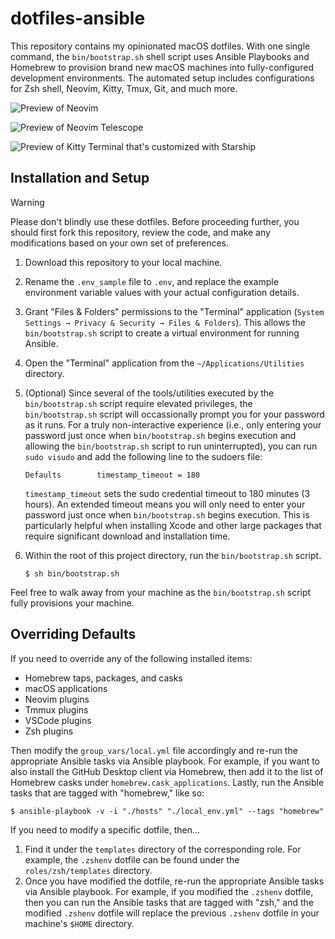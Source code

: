 # dotfiles-ansible

This repository contains my opinionated macOS dotfiles. With one single command, the `bin/bootstrap.sh` shell script uses Ansible Playbooks and Homebrew to provision brand new macOS machines into fully-configured development environments. The automated setup includes configurations for Zsh shell, Neovim, Kitty, Tmux, Git, and much more.

![Preview of Neovim](https://www.dl.dropboxusercontent.com/scl/fi/jv6u1vby53c0d6rd0xiuo/neovim-preview.png?rlkey=v7siycpact5z4yhx44d5xd1ow&raw=1)

![Preview of Neovim Telescope](https://www.dl.dropboxusercontent.com/scl/fi/02b2kykvxf1i0xw6jvb43/neovim-telescope-preview.png?rlkey=6qps0qrde65txts10r6j6adf5&raw=1)

![Preview of Kitty Terminal that's customized with Starship](https://www.dl.dropboxusercontent.com/scl/fi/voy3pt9xmai7gzaeou5yb/kitty-starship-preview.png?rlkey=iu0dh33yehbybr8wsmw9zv550&raw=1)

## Installation and Setup

> [!WARNING]
> Please don't blindly use these dotfiles. Before proceeding further, you should first fork this repository, review the code, and make any modifications based on your own set of preferences. 

1. Download this repository to your local machine.

2. Rename the `.env_sample` file to `.env`, and replace the example environment variable values with your actual configuration details.

3. Grant "Files & Folders" permissions to the "Terminal" application (`System Settings → Privacy & Security → Files & Folders`). This allows the `bin/bootstrap.sh` script to create a virtual environment for running Ansible. 

4. Open the "Terminal" application from the `~/Applications/Utilities` directory.

5. (Optional) Since several of the tools/utilities executed by the `bin/bootstrap.sh` script require elevated privileges, the `bin/bootstrap.sh` script will occassionally prompt you for your password as it runs. For a truly non-interactive experience (i.e., only entering your password just once when `bin/bootstrap.sh` begins execution and allowing the `bin/bootstrap.sh` script to run uninterrupted), you can run `sudo visudo` and add the following line to the sudoers file: 

    ```
    Defaults        timestamp_timeout = 180
    ```
  
    `timestamp_timeout` sets the sudo credential timeout to 180 minutes (3 hours). An extended timeout means you will only need to enter your password just once when `bin/bootstrap.sh` begins execution. This is particularly helpful when installing Xcode and other large packages that require significant download and installation time.

6. Within the root of this project directory, run the `bin/bootstrap.sh` script.

    ```shell
    $ sh bin/bootstrap.sh
    ```

Feel free to walk away from your machine as the `bin/bootstrap.sh` script fully provisions your machine.

## Overriding Defaults

If you need to override any of the following installed items:

* Homebrew taps, packages, and casks
* macOS applications
* Neovim plugins
* Tmmux plugins
* VSCode plugins 
* Zsh plugins

Then modify the `group_vars/local.yml` file accordingly and re-run the appropriate Ansible tasks via Ansible playbook. For example, if you want to also install the GitHub Desktop client via Homebrew, then add it to the list of Homebrew casks under `homebrew.cask_applications`. Lastly, run the Ansible tasks that are tagged with "homebrew," like so:

```shell
$ ansible-playbook -v -i "./hosts" "./local_env.yml" --tags "homebrew"
```

If you need to modify a specific dotfile, then...

1. Find it under the `templates` directory of the corresponding role. For example, the `.zshenv` dotfile can be found under the `roles/zsh/templates` directory.
2. Once you have modified the dotfile, re-run the appropriate Ansible tasks via Ansible playbook. For example, if you modified the `.zshenv` dotfile, then you can run the Ansible tasks that are tagged with "zsh," and the modified `.zshenv` dotfile will replace the previous `.zshenv` dotfile in your machine's `$HOME` directory. 